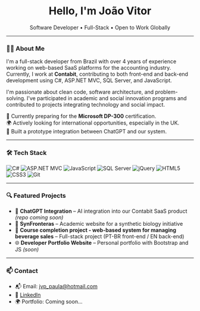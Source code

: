 <h1 align="center">Hello, I'm João Vitor </h1>

<p align="center">
  Software Developer • Full-Stack • Open to Work Globally
</p>

---

### 🧑‍💻 About Me

I'm a full-stack developer from Brazil with over 4 years of experience working on web-based SaaS platforms for the accounting industry. Currently, I work at **Contabit**, contributing to both front-end and back-end development using C#, ASP.NET MVC, SQL Server, and JavaScript.

I'm passionate about clean code, software architecture, and problem-solving. I’ve participated in academic and social innovation programs and contributed to projects integrating technology and social impact.

🎯 Currently preparing for the **Microsoft DP-300** certification.  
🌍 Actively looking for international opportunities, especially in the UK.  
🤖 Built a prototype integration between ChatGPT and our system.

---

### 🛠️ Tech Stack

![C#](https://img.shields.io/badge/C%23-239120?style=flat-square&logo=c-sharp&logoColor=white)
![ASP.NET MVC](https://img.shields.io/badge/ASP.NET_MVC-512BD4?style=flat-square&logo=dotnet)
![JavaScript](https://img.shields.io/badge/JavaScript-F7DF1E?style=flat-square&logo=javascript&logoColor=black)
![SQL Server](https://img.shields.io/badge/SQL_Server-CC2927?style=flat-square&logo=microsoftsqlserver&logoColor=white)
![jQuery](https://img.shields.io/badge/jQuery-0769AD?style=flat-square&logo=jquery)
![HTML5](https://img.shields.io/badge/HTML5-E34F26?style=flat-square&logo=html5)
![CSS3](https://img.shields.io/badge/CSS3-1572B6?style=flat-square&logo=css3)
![Git](https://img.shields.io/badge/Git-F05032?style=flat-square&logo=git)

---

### 🔍 Featured Projects

- 🧠 **ChatGPT Integration** – AI integration into our Contabit SaaS product *(repo coming soon)*  
- 🧪 **SynFronteras** – Academic website for a synthetic biology initiative  
- 🍻 **Course completion project - web-based system for managing beverage sales** – Full-stack project (PT-BR front-end / EN back-end)  
- 🌐 **Developer Portfolio Website** – Personal portfolio with Bootstrap and JS *(soon)*

---

### 📫 Contact

- 📬 Email: jvp_paula@hotmail.com  
- 💼 [LinkedIn](www.linkedin.com/in/jvp-depaula)  
- 🌍 Portfolio: Coming soon...
